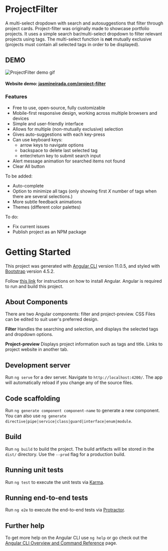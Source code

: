 # ProjectFilter
A multi-select dropdown with search and autosuggestions that filter through project cards. 
Project-filter was originally made to showcase portfolio projects. It uses a simple search bar/multi-select dropdown to filter relevant projects using tags. The multi-select function is **not** mutually exclusive (projects must contain all selected tags in order to be displayed).

## DEMO
![ProjectFilter demo gif](https://media.giphy.com/media/DfJQUjyKfdWNfW0Q5n/giphy.gif)  

#### Website demo: [jasmineirada.com/project-filter](https://jasmineirada.com/project-filter/)

### Features
- Free to use, open-source, fully customizable
- Mobile-first responsive design, working across multiple browsers and devices
- Simple and user-friendly interface
- Allows for multiple (non-mutually exclusive) selection
- Gives auto-suggestions with each key-press
- Can use keyboard keys:   
    - arrow keys to navigate options
    - backspace to delete last selected tag
    - enter/return key to submit search input
- Alert message animation for searched items not found
- Clear All button

To be added:
- Auto-complete
- Option to minimize all tags (only showing first *X* number of tags when there are several selections.)
- More subtle feedback animations
- Themes (different color palettes)

To do:
- Fix current issues
- Publish project as an NPM package

# Getting Started
This project was generated with [Angular CLI](https://github.com/angular/angular-cli) version 11.0.5, and styled with [Bootstrap](https://getbootstrap.com/docs/4.5/getting-started/introduction/) version 4.5.2.

Follow [this link](https://angular.io/guide/setup-local) for instructions on how to install Angular. Angular is required to run and build this project.

## About Components
There are two Angular components: filter and project-preview. CSS Files can be edited to suit user's preferred design.

**Filter**
Handles the searching and selection, and displays the selected tags and dropdown options.

**Project-preview**
Displays project information such as tags and title. Links to project website in another tab.


## Development server

Run `ng serve` for a dev server. Navigate to `http://localhost:4200/`. The app will automatically reload if you change any of the source files.

## Code scaffolding

Run `ng generate component component-name` to generate a new component. You can also use `ng generate directive|pipe|service|class|guard|interface|enum|module`.

## Build

Run `ng build` to build the project. The build artifacts will be stored in the `dist/` directory. Use the `--prod` flag for a production build.

## Running unit tests

Run `ng test` to execute the unit tests via [Karma](https://karma-runner.github.io).

## Running end-to-end tests

Run `ng e2e` to execute the end-to-end tests via [Protractor](http://www.protractortest.org/).

## Further help

To get more help on the Angular CLI use `ng help` or go check out the [Angular CLI Overview and Command Reference](https://angular.io/cli) page.

# 